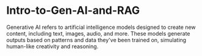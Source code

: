 # Intro-to-Gen-AI-and-RAG

Generative AI refers to artificial intelligence models designed to create new content, including text, images, audio, and more. These models generate outputs based on patterns and data they've been trained on, simulating human-like creativity and reasoning.
